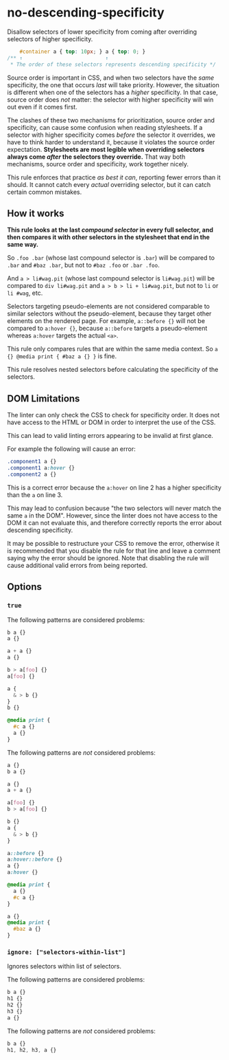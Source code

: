 # no-descending-specificity

Disallow selectors of lower specificity from coming after overriding selectors of higher specificity.

<!-- prettier-ignore -->
```css
    #container a { top: 10px; } a { top: 0; }
/** ↑                           ↑
 * The order of these selectors represents descending specificity */
```

Source order is important in CSS, and when two selectors have the _same_ specificity, the one that occurs _last_ will take priority. However, the situation is different when one of the selectors has a _higher_ specificity. In that case, source order does _not_ matter: the selector with higher specificity will win out even if it comes first.

The clashes of these two mechanisms for prioritization, source order and specificity, can cause some confusion when reading stylesheets. If a selector with higher specificity comes _before_ the selector it overrides, we have to think harder to understand it, because it violates the source order expectation. **Stylesheets are most legible when overriding selectors always come _after_ the selectors they override.** That way both mechanisms, source order and specificity, work together nicely.

This rule enforces that practice _as best it can_, reporting fewer errors than it should. It cannot catch every _actual_ overriding selector, but it can catch certain common mistakes.

## How it works

**This rule looks at the last _compound selector_ in every full selector, and then compares it with other selectors in the stylesheet that end in the same way.**

So `.foo .bar` (whose last compound selector is `.bar`) will be compared to `.bar` and `#baz .bar`, but not to `#baz .foo` or `.bar .foo`.

And `a > li#wag.pit` (whose last compound selector is `li#wag.pit`) will be compared to `div li#wag.pit` and `a > b > li + li#wag.pit`, but not to `li` or `li #wag`, etc.

Selectors targeting pseudo-elements are not considered comparable to similar selectors without the pseudo-element, because they target other elements on the rendered page. For example, `a::before {}` will not be compared to `a:hover {}`, because `a::before` targets a pseudo-element whereas `a:hover` targets the actual `<a>`.

This rule only compares rules that are within the same media context. So `a {} @media print { #baz a {} }` is fine.

This rule resolves nested selectors before calculating the specificity of the selectors.

## DOM Limitations

The linter can only check the CSS to check for specificity order. It does not have access to the HTML or DOM in order to interpret the use of the CSS.

This can lead to valid linting errors appearing to be invalid at first glance.

For example the following will cause an error:

<!-- prettier-ignore -->
```css
.component1 a {}
.component1 a:hover {}
.component2 a {}
```

This is a correct error because the `a:hover` on line 2 has a higher specificity than the `a` on line 3.

This may lead to confusion because "the two selectors will never match the same `a` in the DOM". However, since the linter does not have access to the DOM it can not evaluate this, and therefore correctly reports the error about descending specificity.

It may be possible to restructure your CSS to remove the error, otherwise it is recommended that you disable the rule for that line and leave a comment saying why the error should be ignored. Note that disabling the rule will cause additional valid errors from being reported.

## Options

### `true`

The following patterns are considered problems:

<!-- prettier-ignore -->
```css
b a {}
a {}
```

<!-- prettier-ignore -->
```css
a + a {}
a {}
```

<!-- prettier-ignore -->
```css
b > a[foo] {}
a[foo] {}
```

<!-- prettier-ignore -->
```css
a {
  & > b {}
}
b {}
```

<!-- prettier-ignore -->
```css
@media print {
  #c a {}
  a {}
}
```

The following patterns are _not_ considered problems:

<!-- prettier-ignore -->
```css
a {}
b a {}
```

<!-- prettier-ignore -->
```css
a {}
a + a {}
```

<!-- prettier-ignore -->
```css
a[foo] {}
b > a[foo] {}
```

<!-- prettier-ignore -->
```css
b {}
a {
  & > b {}
}
```

<!-- prettier-ignore -->
```css
a::before {}
a:hover::before {}
a {}
a:hover {}
```

<!-- prettier-ignore -->
```css
@media print {
  a {}
  #c a {}
}
```

<!-- prettier-ignore -->
```css
a {}
@media print {
  #baz a {}
}
```

### `ignore: ["selectors-within-list"]`

Ignores selectors within list of selectors.

The following patterns are considered problems:

<!-- prettier-ignore -->
```css
b a {}
h1 {}
h2 {}
h3 {}
a {}
```

The following patterns are _not_ considered problems:

<!-- prettier-ignore -->
```css
b a {}
h1, h2, h3, a {}
```
